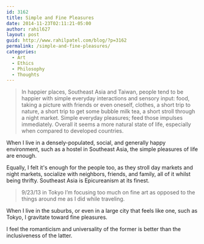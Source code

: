```yaml
---
id: 3162
title: Simple and Fine Pleasures
date: 2014-11-23T02:11:21-05:00
author: rahil627
layout: post
guid: http://www.rahilpatel.com/blog/?p=3162
permalink: /simple-and-fine-pleasures/
categories:
  - Art
  - Ethics
  - Philosophy
  - Thoughts
---
```

<blockquote>In happier places, Southeast Asia and Taiwan, people tend to be happier with simple everyday interactions and sensory input: food, taking a picture with friends or even oneself, clothes, a short trip to nature, a short trip to get some bubble milk tea, a short stroll through a night market. Simple everyday pleasures; feed those impulses immediately. Overall it seems a more natural state of life, especially when compared to developed countries.</blockquote>

When I live in a densely-populated, social, and generally happy environment, such as a hostel in Southeast Asia, the simple pleasures of life are enough.

Equally, I felt it's enough for the people too, as they stroll day markets and night markets, socialize with neighbors, friends, and family, all of it whilst being thrifty. Southeast Asia is Epicureanism at its finest.

<blockquote>9/23/13 in Tokyo
I’m focusing too much on fine art as opposed to the things around me as I did while traveling.</blockquote>

When I live in the suburbs, or even in a large city that feels like one, such as Tokyo, I gravitate toward fine pleasures.

I feel the romanticism and universality of the former is better than the inclusiveness of the latter.